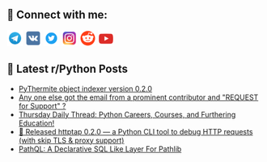 ## 🔎 Connect with me:
[<img src="https://github.com/bullbesh/bullbesh/blob/main/images/Telegram.png" width="32" height="32" />](https://t.me/bullbesh)
[<img src="https://github.com/bullbesh/bullbesh/blob/main/images/VK.png" width="32" height="32" />](https://vk.com/bullbesh)
[<img src="https://github.com/bullbesh/bullbesh/blob/main/images/Twitter.png" width="32" height="32" />](https://twitter.com/bullbesh1)
[<img src="https://github.com/bullbesh/bullbesh/blob/main/images/Instagram.png" width="32" height="32" />](https://www.instagram.com/bullbesh)
[<img src="https://github.com/bullbesh/bullbesh/blob/main/images/Reddit.png" width="32" height="32" />](https://www.reddit.com/user/bullbesh)
[<img src="https://github.com/bullbesh/bullbesh/blob/main/images/YouTube.png" width="32" height="32" />](https://www.youtube.com/channel/UCtfjRs6uzgq5mfm8S06WTcg)

## 📕 Latest r/Python Posts
<!-- BLOG-POST-LIST:START -->
- [PyThermite object indexer version 0.2.0](https://www.reddit.com/r/Python/comments/1ojp9hp/pythermite_object_indexer_version_020/)
- [Any one else got the email from a prominent contributor and &quot;REQUEST for Support&quot; ?](https://www.reddit.com/r/Python/comments/1ojo90k/any_one_else_got_the_email_from_a_prominent/)
- [Thursday Daily Thread: Python Careers, Courses, and Furthering Education!](https://www.reddit.com/r/Python/comments/1ojkvx8/thursday_daily_thread_python_careers_courses_and/)
- [🚀 Released httptap 0.2.0 — a Python CLI tool to debug HTTP requests &lpar;with skip TLS &amp; proxy support&rpar;](https://www.reddit.com/r/Python/comments/1ojjnwu/released_httptap_020_a_python_cli_tool_to_debug/)
- [PathQL: A Declarative SQL Like Layer For Pathlib](https://www.reddit.com/r/Python/comments/1ojgqmr/pathql_a_declarative_sql_like_layer_for_pathlib/)
<!-- BLOG-POST-LIST:END -->
